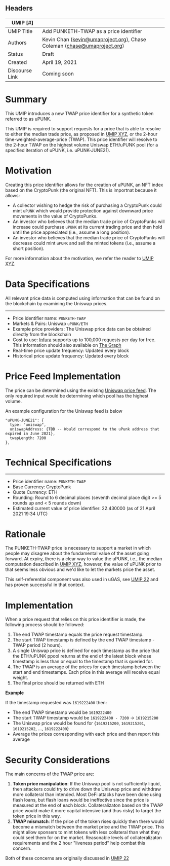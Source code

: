 ## Headers

| UMIP [#]            |                                                                           |
| ------------------- | ------------------------------------------------------------------------- |
| UMIP Title          | Add PUNKETH-TWAP as a price identifier                                    |
| Authors             | Kevin Chan (kevin@umaproject.org), Chase Coleman (chase@umaproject.org)   |
| Status              | Draft                                                                     |
| Created             | April 19, 2021                                                            |
| Discourse Link      | Coming soon                                                               |


# Summary 

This UMIP introduces a new TWAP price identifier for a synthetic token referred to as uPUNK.

This UMIP is required to support requests for a price that is able to resolve to either the median trade price, as proposed in [UMIP XYZ](./umip-add-cryptopunk-expiry.md), or the 2-hour time-weighted-average-price (TWAP). This price identifier will resolve to the 2-hour TWAP on the highest volume Uniswap ETH/uPUNK pool (for a specified iteration of uPUNK, i.e. uPUNK-JUNE21).


# Motivation

Creating this price identifier allows for the creation of uPUNK, an NFT index based on the CryptoPunk (the original NFT). This is importnat because it allows:

- A collector wishing to hedge the risk of purchasing a CryptoPunk could mint `uPUNK` which would provide protection against downward price movements in the value of CryptoPunks.
- An investor who believes that the median trade price of CryptoPunks will increase could purchase `uPUNK` at its current trading price and then hold until the price appreciated (i.e., assume a long position).
- An investor who believes that the median trade price of CryptoPunks will decrease could mint `uPUNK` and sell the minted tokens (i.e., assume a short position).

For more information about the motivation, we refer the reader to [UMIP XYZ](./umip-add-cryptopunk-expiry.md).


# Data Specifications

All relevant price data is computed using information that can be found on the blockchain by examining the Uniswap prices.

-----------------------------------------
- Price identifier name: `PUNKETH-TWAP`
- Markets & Pairs: Uniswap `uPUNK/ETH`
- Example price providers: The Uniswap price data can be obtained directly from the blockchain
- Cost to use: [Infura](https://infura.io/) supports up to 100,000 requests per day for free. This information should also available on [The Graph](https://thegraph.com/)
- Real-time price update frequency: Updated every block
- Historical price update frequency: Updated every block


# Price Feed Implementation

The price can be determined using the existing [Uniswap price feed](https://github.com/UMAprotocol/protocol/blob/master/packages/financial-templates-lib/src/price-feed/UniswapPriceFeed.js). The only required input would be determining which pool has the highest volume.

An example configuration for the Uniswap feed is below

```
"uPUNK-JUNE21": {
  type: "uniswap",
  uniswapAddress: {TBD -- Would correspond to the uPunk address that expired in June 2021},
  twapLength: 7200
},
```


# Technical Specifications

-----------------------------------------
- Price identifier name: `PUNKETH-TWAP`
- Base Currency: CryptoPunk
- Quote Currency: ETH
- Rounding: Round to 6 decimal places (seventh decimal place digit >= 5 rounds up and < 5 rounds down)
- Estimated current value of price identifier: 22.430000 (as of 21 April 2021 19:34 UTC)


# Rationale

The PUNKETH-TWAP price is necessary to support a market in which people may disagree about the fundamental value of the asset going forward. At expiry, there is a clear way to value the uPUNK, i.e., the median computation described in [UMIP XYZ](./umip-add-cryptopunk-median.md), however, the value of uPUNK prior to that seems less obvious and we'd like to let the markets price the asset.

This self-referential component was also used in uGAS, see [UMIP 22](./umip-22.md) and has proven successful in that context.


# Implementation

When a price request that relies on this price identifier is made, the following process should be followed:

1. The end TWAP timestamp equals the price request timestamp.
2. The start TWAP timestamp is defined by the end TWAP timestamp - TWAP period (2 hours).
3. A single Uniswap price is defined for each timestamp as the price that the ETH/uPUNK ppool returns at the end of the latest block whose timestamp is less than or equal to the timestamp that is queried for.
4. The TWAP is an average of the prices for each timestamp between the start and end timestamps. Each price in this average will receive equal weight.
5. The final price should be returned with ETH


**Example**

If the timestamp requested was `1619222400` then:

* The end TWAP timestamp would be `1619222400`
* The start TWAP timestamp would be `1619222400 - 7200` -> `1619215200`
* The Uniswap price would be found for \{`1619215200`, `1619215201`, `1619215202`, ..., `1619222400`\}
* Average the prices corresponding with each price and then report this average


# Security Considerations

The main concerns of the TWAP price are:

1. **Token price manipulation**: If the Uniswap pool is not sufficiently liquid, then attackers could try to drive down the Uniswap price and withdraw more collateral than intended. Most DeFi attacks have been done using flash loans, but flash loans would be ineffective since the price is measured at the end of each block. Collateralizaton based on the TWAP price would make it more capital intensive (and thus risky) to target the token price in this way.
2. **TWAP mismatch**: If the price of the token rises quickly then there would become a mismatch between the market price and the TWAP price. This might allow sponsers to mint tokens with less collateral than what they could seel them for on the market. Reasonable levels of collateralizaton requirements and the 2 hour "liveness period" help combat this concern.

Both of these concerns are originally discussed in [UMIP 22](./umip-22.md)
